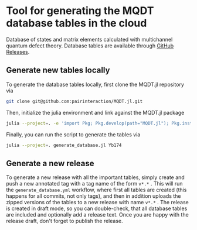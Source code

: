 # Tool for generating the MQDT database tables in the cloud

Database of states and matrix elements calculated with multichannel quantum defect theory.
Database tables are available through [GitHub Releases](https://github.com/pairinteraction/database-mqdt/releases).

## Generate new tables locally
To generate the database tables locally, first clone the MQDT.jl repository via

```bash
git clone git@github.com:pairinteraction/MQDT.jl.git
```

Then, initialize the julia environment and link against the MQDT.jl package
```bash
julia --project=. -e 'import Pkg; Pkg.develop(path="MQDT.jl"); Pkg.instantiate()'
```

Finally, you can run the script to generate the tables via
```bash
julia --project=. generate_database.jl Yb174
```

## Generate a new release
To generate a new release with all the important tables, simply create and push a new annotated tag with a tag name of the form `v*.*` .
This will run the `generate_database.yml` workflow, where first all tables are created (this happens for all commits, not only tags),
and then in addition uploads the zipped versions of the tables to a new release with name `v*.*` .
The release is created in draft mode, so you can double-check, that all database tables are included and optionally add a release text.
Once you are happy with the release draft, don't forget to publish the release.
